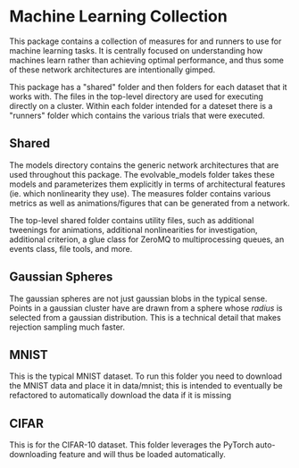 # Machine Learning Collection

This package contains a collection of measures for and runners to use for machine learning tasks. It is centrally focused on understanding how machines learn rather than achieving optimal performance, and thus some of these network architectures are intentionally gimped.

This package has a "shared" folder and then folders for each dataset that it works with. The files in the top-level directory are used for executing directly on a cluster. Within each folder intended for a dateset there is a "runners" folder which contains the various trials that were executed.

## Shared

The models directory contains the generic network architectures that are used throughout this package. The evolvable_models folder takes these models and parameterizes them explicitly in terms of architectural features (ie. which nonlinearity they use). The measures folder contains various metrics as well as animations/figures that can be generated from a network.

The top-level shared folder contains utility files, such as additional tweenings for animations, additional nonlinearities for investigation, additional criterion, a glue class for ZeroMQ to multiprocessing queues, an events class, file tools, and more.

## Gaussian Spheres

The gaussian spheres are not just gaussian blobs in the typical sense. Points in a gaussian cluster have are drawn from a sphere whose *radius* is selected from a gaussian distribution. This is a technical detail that makes rejection sampling much faster.

## MNIST

This is the typical MNIST dataset. To run this folder you need to download the MNIST data and place it in data/mnist; this is intended to eventually be refactored to automatically download the data if it is missing

## CIFAR

This is for the CIFAR-10 dataset. This folder leverages the PyTorch auto-downloading feature and will thus be loaded automatically.
